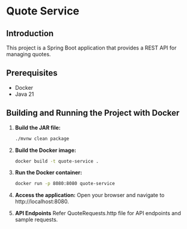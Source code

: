 # Quote Service

## Introduction

This project is a Spring Boot application that provides a REST API for managing quotes.

## Prerequisites

- Docker
- Java 21

## Building and Running the Project with Docker

1. **Build the JAR file:**
   ```sh
   ./mvnw clean package

2. **Build the Docker image:**
   ```sh
   docker build -t quote-service .

3. **Run the Docker container:**
    ```sh
    docker run -p 8080:8080 quote-service

4. **Access the application:**
   Open your browser and navigate to http://localhost:8080.

5. **API Endpoints**
Refer QuoteRequests.http file for API endpoints and sample requests.
